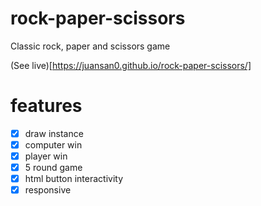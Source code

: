 # rock-paper-scissors
Classic rock, paper and scissors game

(See live)[https://juansan0.github.io/rock-paper-scissors/]

# features
- [x] draw instance
- [x] computer win
- [x] player win
- [x] 5 round game
- [x] html button interactivity
- [x] responsive
